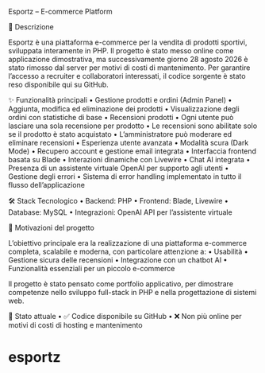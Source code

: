 Esportz – E-commerce Platform

📌 Descrizione

Esportz è una piattaforma e-commerce per la vendita di prodotti sportivi, sviluppata interamente in PHP.
Il progetto è stato messo online come applicazione dimostrativa, ma successivamente giorno 28 agosto 2026 è stato rimosso dal server per motivi di costi di mantenimento.
Per garantire l’accesso a recruiter e collaboratori interessati, il codice sorgente è stato reso disponibile qui su GitHub.

✨ Funzionalità principali
• Gestione prodotti e ordini (Admin Panel)
• Aggiunta, modifica ed eliminazione dei prodotti
• Visualizzazione degli ordini con statistiche di base
• Recensioni prodotti
• Ogni utente può lasciare una sola recensione per prodotto
• Le recensioni sono abilitate solo se il prodotto è stato acquistato
• L’amministratore può moderare ed eliminare recensioni
• Esperienza utente avanzata
• Modalità scura (Dark Mode)
• Recupero account e gestione email integrata
• Interfaccia frontend basata su Blade
• Interazioni dinamiche con Livewire
• Chat AI integrata
• Presenza di un assistente virtuale OpenAI per supporto agli utenti
• Gestione degli errori
• Sistema di error handling implementato in tutto il flusso dell’applicazione

🛠️ Stack Tecnologico
• Backend: PHP
• Frontend: Blade, Livewire
• Database: MySQL
• Integrazioni: OpenAI API per l’assistente virtuale

🚀 Motivazioni del progetto

L’obiettivo principale era la realizzazione di una piattaforma e-commerce completa, scalabile e moderna, con particolare attenzione a:
• Usabilità
• Gestione sicura delle recensioni
• Integrazione con un chatbot AI
• Funzionalità essenziali per un piccolo e-commerce

Il progetto è stato pensato come portfolio applicativo, per dimostrare competenze nello sviluppo full-stack in PHP e nella progettazione di sistemi web.

📂 Stato attuale
• ✅ Codice disponibile su GitHub
• ❌ Non più online per motivi di costi di hosting e mantenimento
# esportz
